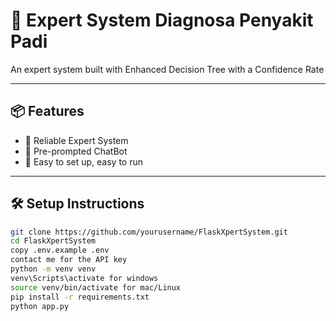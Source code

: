 # 🚀 Expert System Diagnosa Penyakit Padi

An expert system built with Enhanced Decision Tree with a Confidence Rate

---

## 📦 Features

- 🐍 Reliable Expert System
- 🤖 Pre-prompted ChatBot
- 🧪 Easy to set up, easy to run

---

## 🛠️ Setup Instructions

```bash
git clone https://github.com/yourusername/FlaskXpertSystem.git
cd FlaskXpertSystem
copy .env.example .env
contact me for the API key
python -m venv venv
venv\Scripts\activate for windows
source venv/bin/activate for mac/Linux
pip install -r requirements.txt
python app.py
